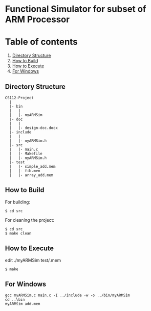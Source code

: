 
Functional Simulator for subset of ARM Processor
================================================

# Table of contents
1. [Directory Structure](#directory-structure)
2. [How to Build](#how-to-build)
3. [How to Execute](#how-to-execute)
4. [For Windows](#for-windows)



## <a name="directory-structure">Directory Structure</a>
```
CS112-Project
  |
  |- bin
  |   |
  |   |- myARMSim
  |- doc
  |   |
  |   |- design-doc.docx
  |- include
  |   |
  |   |- myARMSim.h
  |- src
  |   |- main.c
  |   |- Makefile
  |   |- myARMSim.h
  |- test
  |   |- simple_add.mem
  |   |- fib.mem
  |   |- array_add.mem
```

## <a name="how-to-build">How to Build</a>

For building:  
```
$ cd src
```

For cleaning the project:  
```
$ cd src
$ make clean
```


## <a name="how-to-execute">How to Execute</a>
edit
  ./myARMSim test/<filename>.mem  
```
$ make
```

## <a name="for-windows">For Windows</a>
```
gcc myARMSim.c main.c -I ../include -w -o ../bin/myARMSim
cd ..\bin
myARMSim add.mem
```
